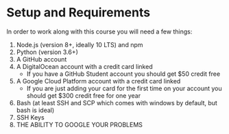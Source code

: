 # Setup and Requirements

In order to work along with this course you will need a few things:

1. Node.js (version 8+, ideally 10 LTS) and npm
2. Python (version 3.6+)
3. A GitHub account
4. A DigitalOcean account with a credit card linked
    - If you have a GitHub Student account you should get $50 credit free
5. A Google Cloud Platform account with a credit card linked
    - If you are just adding your card for the first time on your account you should get $300 credit free for one year
6. Bash (at least SSH and SCP which comes with windows by default, but bash is ideal)
7. SSH Keys
8. THE ABILITY TO GOOGLE YOUR PROBLEMS
